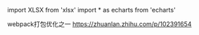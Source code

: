 import XLSX from 'xlsx'
import * as echarts from 'echarts'

webpack打包优化之一
https://zhuanlan.zhihu.com/p/102391654